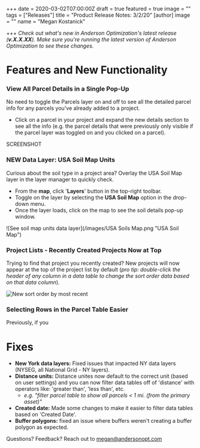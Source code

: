 +++
date = 2020-03-02T07:00:00Z
draft = true
featured = true
image = ""
tags = ["Releases"]
title = "Product Release Notes: 3/2/20"
[author]
image = ""
name = "Megan Kostanick"

+++
_Check out what's new in Anderson Optimization's latest release (**v.X.X.XX**). Make sure you're running the latest version of Anderson Optimization to see these changes._

# Features and New Functionality

### **View All Parcel Details in a Single Pop-Up**

No need to toggle the Parcels layer on and off to see all the detailed parcel info for any parcels you've already added to a project.

* Click on a parcel in your project and expand the new details section to see all the info (e.g. the parcel details that were previously only visible if the parcel layer was toggled on and you clicked on a parcel).

SCREENSHOT

### **NEW Data Layer: USA Soil Map Units**

Curious about the soil type in a project area? Overlay the USA Soil Map layer in the layer manager to quickly check.

* From the **map**, click '**Layers**' button in the top-right toolbar.
* Toggle on the layer by selecting the **USA Soil Map** option in the drop-down menu.
* Once the layer loads, click on the map to see the soil details pop-up window.

![See soil map units data layer](/images/USA Soils Map.png "USA Soil Map")

### Project Lists - Recently Created Projects Now at Top

Trying to find that project you recently created? New projects will now appear at the top of the project list by default (_pro tip: double-click the header of any column in a data table to change the sort order data based on that data column_).

![New sort order by most recent](/images/Sortorder.png "SortOrder")

### Selecting Rows in the Parcel Table Easier

Previously, if you

# Fixes

* **New York data layers:** Fixed issues that impacted NY data layers (NYSEG, all National Grid - NY layers).
* **Distance units:** Distance unites now default to the correct unit (based on user settings) and you can now filter data tables off of 'distance' with operators like: 'greater than', 'less than', etc.
  * _e.g. "filter parcel table to show all parcels < 1 mi. (from the primary asset)"_
* **Created date:** Made some changes to make it easier to filter data tables based on 'Created Date'.
* **Buffer polygons:** fixed an issue where buffers weren't creating a buffer polygon as expected.

Questions? Feedback? Reach out to megan@andersonopt.com